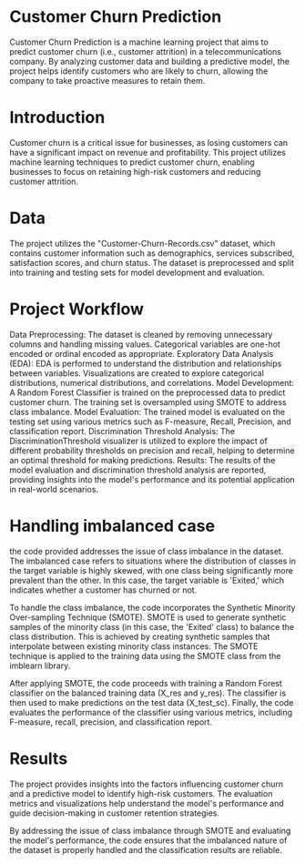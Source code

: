 # Customer Churn Prediction #
Customer Churn Prediction is a machine learning project that aims to predict customer churn (i.e., customer attrition) in a telecommunications company. By analyzing customer data and building a predictive model, the project helps identify customers who are likely to churn, allowing the company to take proactive measures to retain them.
# Introduction
Customer churn is a critical issue for businesses, as losing customers can have a significant impact on revenue and profitability. This project utilizes machine learning techniques to predict customer churn, enabling businesses to focus on retaining high-risk customers and reducing customer attrition.

# Data
The project utilizes the "Customer-Churn-Records.csv" dataset, which contains customer information such as demographics, services subscribed, satisfaction scores, and churn status. The dataset is preprocessed and split into training and testing sets for model development and evaluation.

# Project Workflow
Data Preprocessing: The dataset is cleaned by removing unnecessary columns and handling missing values. Categorical variables are one-hot encoded or ordinal encoded as appropriate.
Exploratory Data Analysis (EDA): EDA is performed to understand the distribution and relationships between variables. Visualizations are created to explore categorical distributions, numerical distributions, and correlations.
Model Development: A Random Forest Classifier is trained on the preprocessed data to predict customer churn. The training set is oversampled using SMOTE to address class imbalance.
Model Evaluation: The trained model is evaluated on the testing set using various metrics such as F-measure, Recall, Precision, and classification report.
Discrimination Threshold Analysis: The DiscriminationThreshold visualizer is utilized to explore the impact of different probability thresholds on precision and recall, helping to determine an optimal threshold for making predictions.
Results: The results of the model evaluation and discrimination threshold analysis are reported, providing insights into the model's performance and its potential application in real-world scenarios.
# Handling imbalanced case
the code provided addresses the issue of class imbalance in the dataset. The imbalanced case refers to situations where the distribution of classes in the target variable is highly skewed, with one class being significantly more prevalent than the other. In this case, the target variable is 'Exited,' which indicates whether a customer has churned or not.

To handle the class imbalance, the code incorporates the Synthetic Minority Over-sampling Technique (SMOTE). SMOTE is used to generate synthetic samples of the minority class (in this case, the 'Exited' class) to balance the class distribution. This is achieved by creating synthetic samples that interpolate between existing minority class instances. The SMOTE technique is applied to the training data using the SMOTE class from the imblearn library.

After applying SMOTE, the code proceeds with training a Random Forest classifier on the balanced training data (X_res and y_res). The classifier is then used to make predictions on the test data (X_test_sc). Finally, the code evaluates the performance of the classifier using various metrics, including F-measure, recall, precision, and classification report.
# Results
The project provides insights into the factors influencing customer churn and a predictive model to identify high-risk customers. The evaluation metrics and visualizations help understand the model's performance and guide decision-making in customer retention strategies.

By addressing the issue of class imbalance through SMOTE and evaluating the model's performance, the code ensures that the imbalanced nature of the dataset is properly handled and the classification results are reliable.
